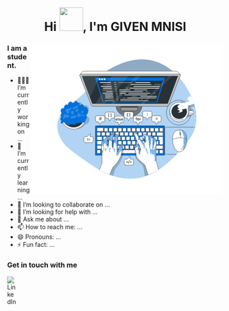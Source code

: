 
<h1 align="center">Hi <img src="https://github.com/mitul3737/mitul3737/blob/main/Wave.gif" height="55px" width="55px">, I'm GIVEN MNISI</h1>
<h3 align="center"> </h3>

 <img align="right" alt="GIF" src="https://github.com/givenmnisi6/givenmnisi6/blob/main/Images/Image.gif?raw=true"  />


### I am a student.
- 👨🏽‍💻 I’m currently working on ...
- 🌱 I’m currently learning ...
- 👯 I’m looking to collaborate on ...
- 🤔 I’m looking for help with ...
- 💬 Ask me about ...
- 📫 How to reach me: ...
- 😄 Pronouns: ...
- ⚡ Fun fact: ...

### Get in touch with me
<a href="https://www.linkedin.com/in/given-mnisi-724b2b211/">
  <img align="left" alt="LinkedIn" width="22px" src="https://raw.githubusercontent.com/peterthehan/peterthehan/master/assets/linkedin.svg" />
</a>
